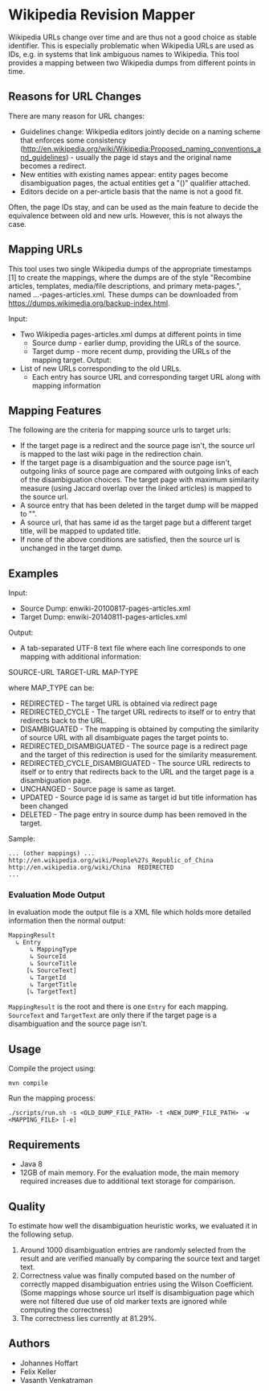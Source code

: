 # Wikipedia Revision Mapper

Wikipedia URLs change over time and are thus not a good choice as stable identifier. This is especially problematic when Wikipedia URLs are used as IDs, e.g. in systems that link ambiguous names to Wikipedia. This tool provides a mapping between two Wikipedia dumps from different points in time.

## Reasons for URL Changes

There are many reason for URL changes:
 * Guidelines change: Wikipedia editors jointly decide on a naming scheme that enforces some consistency (http://en.wikipedia.org/wiki/Wikipedia:Proposed_naming_conventions_and_guidelines) - usually the page id stays and the original name becomes a redirect.
 * New entities with existing names appear: entity pages become disambiguation pages, the actual entities get a "()" qualifier attached.
 * Editors decide on a per-article basis that the name is not a good fit.
 
Often, the page IDs stay, and can be used as the main feature to decide the equivalence between old and new urls. However, this is not always the case.

## Mapping URLs

This tool uses two single Wikipedia dumps of the appropriate timestamps [1] to create the mappings, where the dumps are of the style
"Recombine articles, templates, media/file descriptions, and primary meta-pages.", named ...-pages-articles.xml. These dumps can be downloaded
from https://dumps.wikimedia.org/backup-index.html.

Input:
 * Two Wikipedia pages-articles.xml dumps at different points in time
 	* Source dump - earlier dump, providing the URLs of the source.
 	* Target dump - more recent dump, providing the URLs of the mapping target. 
Output:
 * List of new URLs corresponding to the old URLs.
 	* Each entry has source URL and corresponding target URL along with mapping information

## Mapping Features

The following are the criteria for mapping source urls to target urls:
 * If the target page is a redirect and the source page isn't, the source url is mapped to the last wiki page in the redirection chain.
 * If the target page is a disambiguation and the source page isn't, outgoing links of source page are compared with outgoing links of each of the disambiguation choices. The target page with maximum similarity measure (using Jaccard overlap over the linked articles) is mapped to the source url.
 * A source entry that has been deleted in the target dump will be mapped to "".
 * A source url, that has same id as the target page but a different target title, will be mapped to updated title.
 * If none of the above conditions are satisfied, then the source url is unchanged in the target dump.

## Examples

Input:
 * Source Dump: enwiki-20100817-pages-articles.xml
 * Target Dump: enwiki-20140811-pages-articles.xml

Output:
 * A tab-separated UTF-8 text file where each line corresponds to one mapping with additional information:
 	
 SOURCE-URL	TARGET-URL	MAP-TYPE
 	
 where MAP_TYPE can be:
 - REDIRECTED - The target URL is obtained via redirect page
 - REDIRECTED_CYCLE - The target URL redirects to itself or to entry that redirects back to the URL.
 - DISAMBIGUATED - The mapping is obtained by computing the similarity of source URL with all disambiguate pages the target points to.
 - REDIRECTED_DISAMBIGUATED - The source page is a redirect page and the target of this redirection is used for the similarity measurement.
 - REDIRECTED_CYCLE_DISAMBIGUATED - The source URL redirects to itself or to entry that redirects back to the URL and the target page is a disambiguation page.
 - UNCHANGED - Source page is same as target.
 - UPDATED - Source page id is same as target id but title information has been changed
 - DELETED - The page entry in source dump has been removed in the target.

Sample:
	
	... (other mappings) ...
	http://en.wikipedia.org/wiki/People%27s_Republic_of_China	http://en.wikipedia.org/wiki/China	REDIRECTED
	...

### Evaluation Mode Output

In evaluation mode the output file is a XML file which holds more detailed information then the normal output:

```
MappingResult
  ↳ Entry
      ↳ MappingType
      ↳ SourceId
      ↳ SourceTitle
     [↳ SourceText]
      ↳ TargetId
      ↳ TargetTitle
     [↳ TargetText]
```
`MappingResult` is the root and there is one `Entry` for each mapping.
`SourceText` and `TargetText` are only there if the target page is a disambiguation and the source page isn't.

## Usage

Compile the project using:

```
mvn compile
```

Run the mapping process:

```
./scripts/run.sh -s <OLD_DUMP_FILE_PATH> -t <NEW_DUMP_FILE_PATH> -w <MAPPING_FILE> [-e]
```

## Requirements

 * Java 8
 * 12GB of main memory. For the evaluation mode, the main memory required increases due to additional text storage for comparison.

## Quality

To estimate how well the disambiguation heuristic works, we evaluated it in the following setup.

1. Around 1000 disambiguation entries are randomly selected from the result and are verified manually by comparing the source text and target text.
2. Correctness value was finally computed based on the number of correctly mapped disambiguation entries using the Wilson Coefficient. (Some mappings whose source url itself is disambiguation page which were not filtered due use of old marker texts are ignored while computing the correctness)
3. The correctness lies currently at 81.29%.

## Authors

* Johannes Hoffart
* Felix Keller
* Vasanth Venkatraman